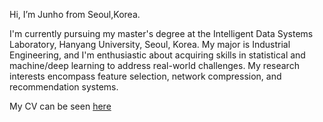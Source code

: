 Hi, I’m Junho from Seoul,Korea.

I'm currently pursuing my master's degree at the Intelligent Data Systems Laboratory, Hanyang University, Seoul, Korea. My major is Industrial Engineering, and I'm enthusiastic about acquiring skills in statistical and machine/deep learning to address real-world challenges. My research interests encompass feature selection, network compression, and recommendation systems.

My CV can be seen [here](https://github.com/lookbackjh/lookbackjh/blob/main/CV_junho.pdf)


<!---
Corpse-is-Talking/Corpse-is-Talking is a ✨ special ✨ repository because its `README.md` (this file) appears on your GitHub profile.
You can click the Preview link to take a look at your changes.
--->

